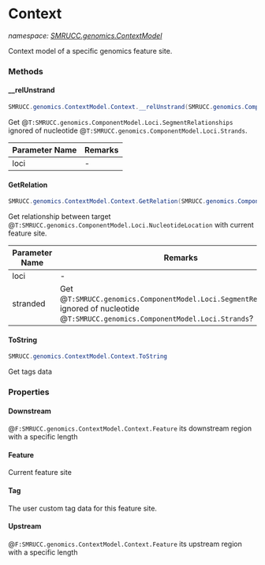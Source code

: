 ﻿# Context
_namespace: [SMRUCC.genomics.ContextModel](./index.md)_

Context model of a specific genomics feature site.



### Methods

#### __relUnstrand
```csharp
SMRUCC.genomics.ContextModel.Context.__relUnstrand(SMRUCC.genomics.ComponentModel.Loci.NucleotideLocation)
```
Get @``T:SMRUCC.genomics.ComponentModel.Loci.SegmentRelationships`` ignored of nucleotide @``T:SMRUCC.genomics.ComponentModel.Loci.Strands``.

|Parameter Name|Remarks|
|--------------|-------|
|loci|-|


#### GetRelation
```csharp
SMRUCC.genomics.ContextModel.Context.GetRelation(SMRUCC.genomics.ComponentModel.Loci.NucleotideLocation,System.Boolean)
```
Get relationship between target @``T:SMRUCC.genomics.ComponentModel.Loci.NucleotideLocation`` with current feature site.

|Parameter Name|Remarks|
|--------------|-------|
|loci|-|
|stranded|Get @``T:SMRUCC.genomics.ComponentModel.Loci.SegmentRelationships`` ignored of nucleotide @``T:SMRUCC.genomics.ComponentModel.Loci.Strands``?|


#### ToString
```csharp
SMRUCC.genomics.ContextModel.Context.ToString
```
Get tags data


### Properties

#### Downstream
@``F:SMRUCC.genomics.ContextModel.Context.Feature`` its downstream region with a specific length
#### Feature
Current feature site
#### Tag
The user custom tag data for this feature site.
#### Upstream
@``F:SMRUCC.genomics.ContextModel.Context.Feature`` its upstream region with a specific length
